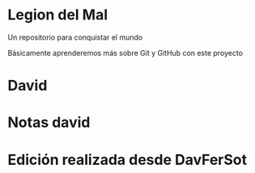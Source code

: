 # Legion del Mal
Un repositorio para conquistar el mundo

Básicamente aprenderemos más sobre Git y GitHub con este proyecto

# David

# Notas david

# Edición realizada desde DavFerSot
